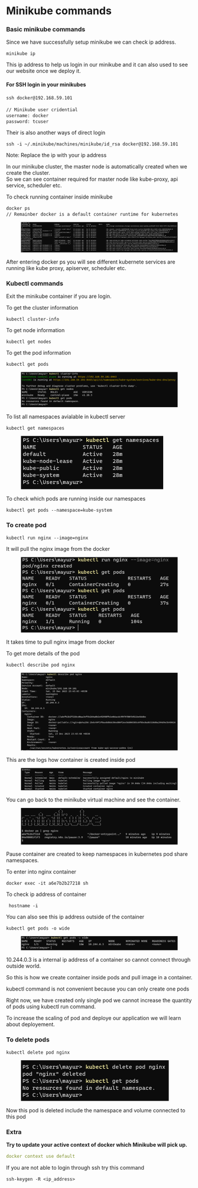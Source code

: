 # Minikube commands

### Basic minikube commands

Since we have successfully setup minikube we can check ip address.

```
minikube ip
```

This ip address to help us login in our minikube and it can also used to see our website once we deploy it.

#### For SSH login in your minikubes

```
ssh docker@192.168.59.101

// Minikube user cridential
username: docker
password: tcuser
```

Their is also another ways of direct login

```
ssh -i ~/.minikube/machines/minikube/id_rsa docker@192.168.59.101
```

Note: Replace the ip with your ip address



In our minikube cluster, the master node is automatically created when we create the cluster.\
So we can see container required for master node like kube-proxy, api service, scheduler etc.

To check running container inside minikube

```
docker ps
// Remainber docker is a default container runtime for kubernetes
```

<figure><img src="../.gitbook/assets/image (10).png" alt=""><figcaption></figcaption></figure>

After entering docker ps you will see different kubernete services are running like kube proxy, apiserver, scheduler etc.



### Kubectl commands

Exit the minikube container if you are login.

To get the cluster information&#x20;

```
kubectl cluster-info
```

To get node information

```
kubectl get nodes
```

To get the pod information

```
kubectl get pods
```

<figure><img src="../.gitbook/assets/image (11).png" alt=""><figcaption></figcaption></figure>

To list all namespaces avialable in kubectl server

```
kubectl get namespaces
```

<figure><img src="../.gitbook/assets/image (12).png" alt=""><figcaption></figcaption></figure>

To check which pods are running inside our namespaces

```
kubectl get pods --namespace=kube-system
```

### To create pod

```
kubectl run nginx --image=nginx
```

It will pull the nginx image from the docker

<figure><img src="../.gitbook/assets/image (13).png" alt=""><figcaption></figcaption></figure>

It takes time to pull nginx image from docker

To get more details of the pod

```
kubectl describe pod nginx
```

<figure><img src="../.gitbook/assets/image (14).png" alt=""><figcaption></figcaption></figure>

This are the logs how container is created inside pod

<figure><img src="../.gitbook/assets/image (15).png" alt=""><figcaption></figcaption></figure>

You can go back to the minikube virtual machine and see the container.

<figure><img src="../.gitbook/assets/image (16).png" alt=""><figcaption></figcaption></figure>

Pause container are created to keep namespaces in kubernetes pod share namespaces.



To enter into nginx container

```
docker exec -it a6e7b2b27218 sh
```

To check ip address of container

```
 hostname -i
```

You can also see this ip address outside of the container

```
kubectl get pods -o wide
```

<figure><img src="../.gitbook/assets/image (17).png" alt=""><figcaption></figcaption></figure>

10.244.0.3 is a internal ip address of a container so cannot connect through outside world.

So this is how we create container inside pods and pull image in a container.

kubectl command is not convenient because you can only create one pods

Right now, we have created only single pod we cannot increase the quantity of pods using kubectl run command.

To increase the scaling of pod and deploye our application we will learn about deployement.

### To delete pods

```
kubectl delete pod nginx
```

<figure><img src="../.gitbook/assets/image (18).png" alt=""><figcaption></figcaption></figure>

Now this pod is deleted include the namespace and volume connected to this pod



### Extra

**Try to update your active context of docker which Minikube will pick up.**

```yaml
docker context use default
```

If you are not able to login through ssh try this command

```
ssh-keygen -R <ip_address>
```

